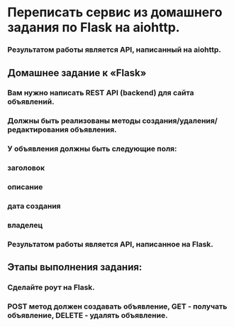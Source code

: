 # Переписать сервис из домашнего задания по Flask на aiohttp.
### Результатом работы является API, написанный на aiohttp.

## Домашнее задание к «Flask»
### Вам нужно написать REST API (backend) для сайта объявлений.
### Должны быть реализованы методы создания/удаления/редактирования объявления.
### У объявления должны быть следующие поля:

### заголовок
### описание
### дата создания
### владелец
### Результатом работы является API, написанное на Flask.

## Этапы выполнения задания:
### Сделайте роут на Flask.
### POST метод должен создавать объявление, GET - получать объявление, DELETE - удалять объявление.
